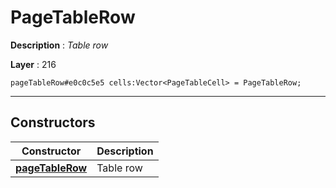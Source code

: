 # PageTableRow

**Description** : *Table row*

**Layer** : 216

```tl
pageTableRow#e0c0c5e5 cells:Vector<PageTableCell> = PageTableRow;
```

---

## Constructors

| Constructor | Description |
| :---: | :--- |
| [**pageTableRow**](constructor/pageTableRow) | Table row |